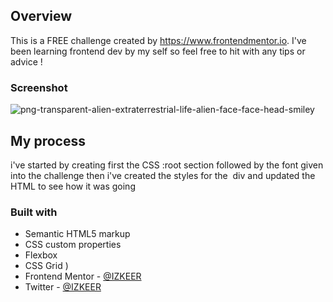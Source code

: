 ## Overview

This is a FREE challenge created by https://www.frontendmentor.io.
I've been learning frontend dev by my self so feel free to hit with any tips or advice !

### Screenshot

![png-transparent-alien-extraterrestrial-life-alien-face-face-head-smiley](https://user-images.githubusercontent.com/97193948/168472922-4df4a63e-c34d-4cb9-9307-6b235942f73b.png)

## My process

i've started by creating first the CSS :root section followed by the font given into the
challenge
then i've created the styles for the <img> div and updated the HTML to see how it was going

### Built with

- Semantic HTML5 markup
- CSS custom properties
- Flexbox
- CSS Grid
  )
- Frontend Mentor - [@IZKEER](https://www.frontendmentor.io/profile/IZKEER)
- Twitter - [@IZKEER](https://www.twitter.com/IZKEER)
